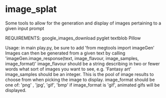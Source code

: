 # image_splat
Some tools to allow for the generation and display of images pertaining to a given input prompt

REQUIREMENTS:
google_images_download
pyglet
textblob
Pillow

Usage:
in main play.py, be sure to add 'from megtools import imageGen'
Images can then be generated from a given text by calling
'imageGen.image_response(text, image_flavour, image_samples, image_format)'
image_flavour should be a string describing in two or fewer words what sort of images you want to see, e.g. 'Fantasy art'
image_samples should be an integer. This is the pool of image results to choose from when picking the image to display.
image_format should be one of: 'png' , 'jpg', 'gif', 'bmp'
if image_format is 'gif', animated gifs will be displayed.
